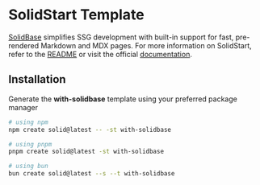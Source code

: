 # SolidStart Template

[SolidBase](https://solidbase.dev) simplifies SSG development with built-in support for fast, pre-rendered Markdown and MDX pages. For more information on SolidStart, refer to the [README](https://github.com/solidjs/solid-start/tree/main/packages/start#readme) or visit the official [documentation](https://docs.solidjs.com/solid-start/).

## Installation

Generate the **with-solidbase** template using your preferred package manager

```bash
# using npm
npm create solid@latest -- -st with-solidbase
```

```bash
# using pnpm
pnpm create solid@latest -st with-solidbase
```

```bash
# using bun
bun create solid@latest --s --t with-solidbase
```
